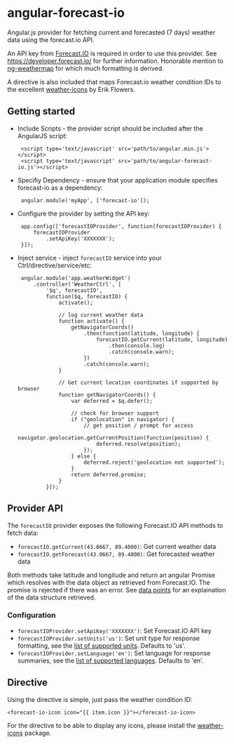 angular-forecast-io
================

Angular.js provider for fetching current and forecasted (7 days) weather data using the forecast.io API.

An API key from [Forecast.IO](http://http://forecast.io/) is required in order to use this provider. See https://developer.forecast.io/ for further information. Honorable mention to [ng-weathermap](https://github.com/OpenServices/ng-weathermap) for which much formatting is derived.

A directive is also included that maps Forecast.io weather condition IDs
to the excellent [weather-icons](http://erikflowers.github.io/weather-icons/) by
Erik Flowers.

Getting started
---------------

 * Include Scripts - the provider script should be included after the AngularJS script:

        <script type='text/javascript' src='path/to/angular.min.js'></script>
        <script type='text/javascript' src='path/to/angular-forecast-io.js'></script>

 * Specifiy Dependency - ensure that your application module specifies forecast-io as a dependency:

        angular.module('myApp', ['forecast-io']);

 * Configure the provider by setting the API key:

        app.config(['forecastIOProvider', function(forecastIOProvider) {
            forecastIOProvider
                .setApiKey('XXXXXXX');
        }]);
 
 * Inject service - inject `forecastIO` service into your Ctrl/directive/service/etc:

 		angular.module('app.weatherWidget')
	        .controller('WeatherCtrl', [
	        	'$q', forecastIO',
	        	function($q, forecastIO) {
		        	activate();

		        	// log current weather data
		        	function activate() {
		        		getNavigatorCoords()
			        		.then(function(latitude, longitude) {
			        			forecastIO.getCurrent(latitude, longitude)
			        				.then(console.log)
			        				.catch(console.warn);
			        		})
			        		.catch(console.warn);
			        }

					// Get current location coordinates if supported by browser			        
		        	function getNavigatorCoords() {
		        		var deferred = $q.defer();

		        		// check for browser support
        				if ("geolocation" in navigator) {
	        				// get position / prompt for access
	          				navigator.geolocation.getCurrentPosition(function(position) {
	          					deferred.resolve(position);
	          				});
          				} else {
          					deferred.reject('geolocation not supported');
          				}
          				return deferred.promise;
		        	}
	        	}]);

Provider API
------------

The `forecastIO` provider exposes the following Forecast.IO API methods to fetch data:

 * `forecastIO.getCurrent(43.0667, 89.4000)`: Get current weather data
 * `forecastIO.getForecast(43.0667, 89.4000)`: Get forecasted weather data

Both methods take latitude and longitude and return an angular Promise which resolves with the data object as retrieved from Forecast.IO. The promise is rejected if there was an error. See [data points](https://developer.forecast.io/docs/v2#data-points) for an explaination of the data structure retrieved.

### Configuration

 * `forecastIOProvider.setApiKey('XXXXXXX')`: Set Forecast.IO API key
 * `forecastIOProvider.setUnits('us')`: Set unit type for response formatting, see
 	 the [list of supported units](https://developer.forecast.io/docs/v2#options). Defaults to 'us'.
 * `forecastIOProvider.setLanguage('en')`: Set language for response summaries, see
 	 the [list of supported languages](https://developer.forecast.io/docs/v2#options). Defaults to 'en'.

Directive
---------

Using the directive is simple, just pass the weather condition ID:

    <forecast-io-icon icon="{{ item.icon }}"></forecast-io-icon>

For the directive to be able to display any icons, please install the
[weather-icons](http://erikflowers.github.io/weather-icons/) package.